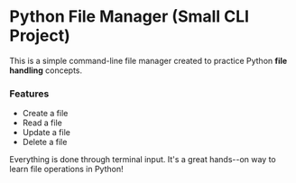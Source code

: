 #  Python File Manager (Small CLI Project)

This is a simple command-line file manager created to practice Python **file handling** concepts.

###  Features
- Create a file
- Read a file
- Update a file
- Delete a file

Everything is done through terminal input. It's a great hands--on way to learn file operations in Python!
